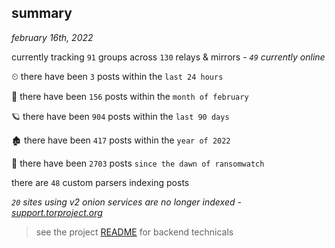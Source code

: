 
## summary
_february 16th, 2022_

currently tracking `91` groups across `130` relays & mirrors - _`49` currently online_

⏲ there have been `3` posts within the `last 24 hours`

🦈 there have been `156` posts within the `month of february`

🪐 there have been `904` posts within the `last 90 days`

🏚 there have been `417` posts within the `year of 2022`

🦕 there have been `2703` posts `since the dawn of ransomwatch`

there are `48` custom parsers indexing posts

_`20` sites using v2 onion services are no longer indexed - [support.torproject.org](https://support.torproject.org/onionservices/v2-deprecation/)_

> see the project [README](https://github.com/thetanz/ransomwatch#ransomwatch--) for backend technicals
